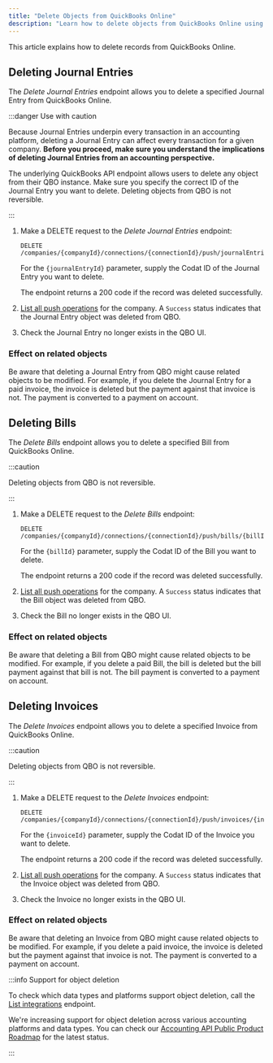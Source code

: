 ```yaml
---
title: "Delete Objects from QuickBooks Online"
description: "Learn how to delete objects from QuickBooks Online using the deletion endpoints"
---
```


This article explains how to delete records from QuickBooks Online.

## Deleting Journal Entries

The _Delete Journal Entries_ endpoint allows you to delete a specified Journal Entry from QuickBooks Online.

:::danger Use with caution

Because Journal Entries underpin every transaction in an accounting platform, deleting a Journal Entry can affect every transaction for a given company. **Before you proceed, make sure you understand the implications of deleting Journal Entries from an accounting perspective.**

The underlying QuickBooks API endpoint allows users to delete any object from their QBO instance. Make sure you specify the correct ID of the Journal Entry you want to delete. Deleting objects from QBO is not reversible.

:::

1. Make a DELETE request to the _Delete Journal Entries_ endpoint:

   ```http title="Delete a Journal Entry"
   DELETE /companies/{companyId}/connections/{connectionId}/push/journalEntries/{journalEntryId}
   ```

   For the `{journalEntryId}` parameter, supply the Codat ID of the Journal Entry you want to delete.

   The endpoint returns a 200 code if the record was deleted successfully.

2. [List all push operations](/codat-api#/operations/get-company-push-history) for the company. A `Success` status indicates that the Journal Entry object was deleted from QBO.

3. Check the Journal Entry no longer exists in the QBO UI.

### Effect on related objects

Be aware that deleting a Journal Entry from QBO might cause related objects to be modified. For example, if you delete the Journal Entry for a paid invoice, the invoice is deleted but the payment against that invoice is not. The payment is converted to a payment on account. 

## Deleting Bills

The _Delete Bills_ endpoint allows you to delete a specified Bill from QuickBooks Online.

:::caution 

Deleting objects from QBO is not reversible.

:::

1. Make a DELETE request to the _Delete Bills_ endpoint:

   ```http title="Delete a Bill"
   DELETE /companies/{companyId}/connections/{connectionId}/push/bills/{billId}
   ```

   For the `{billId}` parameter, supply the Codat ID of the Bill you want to delete.

   The endpoint returns a 200 code if the record was deleted successfully.

2. [List all push operations](/codat-api#/operations/get-company-push-history) for the company. A `Success` status indicates that the Bill object was deleted from QBO.

3. Check the Bill no longer exists in the QBO UI.

### Effect on related objects

Be aware that deleting a Bill from QBO might cause related objects to be modified. For example, if you delete a paid Bill, the bill is deleted but the bill payment against that bill is not. The bill payment is converted to a payment on account. 

## Deleting Invoices

The _Delete Invoices_ endpoint allows you to delete a specified Invoice from QuickBooks Online.

:::caution 

Deleting objects from QBO is not reversible.

:::

1. Make a DELETE request to the _Delete Invoices_ endpoint:

   ```http title="Delete an Invoice"
   DELETE /companies/{companyId}/connections/{connectionId}/push/invoices/{invoiceId}
   ```

   For the `{invoiceId}` parameter, supply the Codat ID of the Invoice you want to delete.

   The endpoint returns a 200 code if the record was deleted successfully.

2. [List all push operations](/codat-api#/operations/get-company-push-history) for the company. A `Success` status indicates that the Invoice object was deleted from QBO.

3. Check the Invoice no longer exists in the QBO UI.

### Effect on related objects

Be aware that deleting an Invoice from QBO might cause related objects to be modified. For example, if you delete a paid invoice, the invoice is deleted but the payment against that invoice is not. The payment is converted to a payment on account. 

:::info Support for object deletion

To check which data types and platforms support object deletion, call the [List integrations](/codat-api#/operations/list-integrations) endpoint. 

We're increasing support for object deletion across various accounting platforms and data types. You can check our [Accounting API Public Product Roadmap](https://portal.productboard.com/codat/7-public-product-roadmap/tabs/46-accounting-api) for the latest status.

:::
